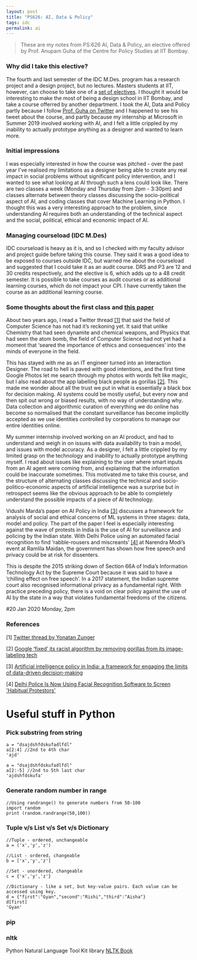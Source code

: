 ```yaml
---
layout: post
title: "PS626: AI, Data & Policy"
tags: idc
permalink: ai
---
```


>These are my notes from PS:626 AI, Data & Policy, an elective offered by Prof. Anupam Guha of the Centre for Policy Studies at IIT Bombay.

### Why did I take this elective?
The fourth and last semester of the IDC M.Des. program has a research project and a design project, but no lectures. Masters students at IIT, however, can choose to take one of a [set of electives](http://www.iitb.ac.in/newacadhome/Instituteelectivelist2019.pdf). I thought it would be interesting to make the most of being a design school in IIT Bombay, and take a course offerred by another department. I took the AI, Data and Policy partly because I follow [Prof. Guha on Twitter](https://twitter.com/anupam_guha) and I happened to see his tweet about the course, and partly because my internship at Microsoft in Summer 2019 involved working with AI, and I felt a little crippled by my inability to actually prototype anything as a designer and wanted to learn more.

### Initial impressions
I was especially interested in how the course was pitched - over the past year I've realised my limitations as a designer being able to create any real impact in social problems without significant policy intervention, and I wanted to see what looking at AI through such a lens could look like. There are two classes a week (Monday and Thursday from 2pm - 3:30pm) and classes alternate between theory classes discussing the socio-political aspect of AI, and coding classes that cover Machine Learning in Python. I thought this was a very interesting approach to the problem, since understanding AI requires both an understanding of the technical aspect and the social, political, ethical and economic impact of AI.

### Managing courseload (IDC M.Des)
IDC courseload is heavy as it is, and so I checked with my faculty advisor and project guide before taking this course. They said it was a good idea to be exposed to courses outside IDC, but warned me about the courseload and suggested that I could take it as an audit course. DRS and P3 are 12 and 30 credits respectively, and the elective is 6, which adds up to a 48 credit semester. It is possible to take courses as audit courses or as additional learning courses, which do not impact your CPI. I have currently taken the course as an additional learning course.

### Some thoughts about the first class and [this paper](https://royalsocietypublishing.org/doi/full/10.1098/rsta.2018.0087)

About two years ago, I read a Twitter thread [[1]](https://twitter.com/yonatanzunger/status/975545004205654016) that said the field of Computer Science has not had it’s reckoning yet. It said that unlike Chemistry that had seen dynamite and chemical weapons, and Physics that had seen the atom bomb, the field of Computer Science had not yet had a moment that ‘seared the importance of ethics and consequences’ into the minds of everyone in the field.

This has stayed with me as an IT engineer turned into an Interaction Designer. The road to hell is paved with good intentions, and the first time Google Photos let me search through my photos with words felt like magic, but I also read about the app labelling black people as gorillas [[2]](https://www.theverge.com/2018/1/12/16882408/google-racist-gorillas-photo-recognition-algorithm-ai). This made me wonder about all the trust we put in what is essentially a black box for decision making. AI systems could be mostly useful, but every now and then spit out wrong or biased results, with no way of understanding why. Data collection and algorithmic curation of everything we do online has become so normalised that the constant surveillance has become implicitly accepted as we use identities controlled by corporations to manage our entire identities online.

My summer internship involved working on an AI product, and had to understand and weigh in on issues with data availability to train a model, and issues with model accuracy. As a designer, I felt a little crippled by my limited grasp on the technology and inability to actually prototype anything myself. I read about issues like explaining to the user where smart inputs from an AI agent were coming from, and explaining that the information could be inaccurate sometimes. This motivated me to take this course, and the structure of alternating classes discussing the technical and socio-politico-economic aspects of artificial intelligence was a surprise but in retrospect seems like the obvious approach to be able to completely understand the possible impacts of a piece of AI technology.

Vidushi Marda’s paper on AI Policy in India [[3]](https://royalsocietypublishing.org/doi/full/10.1098/rsta.2018.0087) discusses a framework for analysis of social and ethical concerns of ML systems in three stages: data, model and policy. The part of the paper I feel is especially interesting against the wave of protests in India is the use of AI for surveillance and policing by the Indian state. With Delhi Police using an automated facial recognition to find ‘rabble-rousers and miscreants’ [[4]](https://thewire.in/government/delhi-police-is-now-using-facial-recognition-software-to-screen-habitual-protestors) at Narendra Modi’s event at Ramlila Maidan, the government has shown how free speech and privacy could be at risk for dissenters.

This is despite the 2015 striking down of Section 66A of India’s Information Technology Act by the Supreme Court because it was said to have a ‘chilling effect on free speech’. In a 2017 statement, the Indian supreme court also recognised informational privacy as a fundamental right. With practice preceding policy, there is a void on clear policy against the use of AI by the state in a way that violates fundamental freedoms of the citizens.

#20 Jan 2020
Monday, 2pm

### References

[1] [Twitter thread by Yonatan Zunger](https://twitter.com/yonatanzunger/status/975545004205654016)

[2] [Google ‘fixed’ its racist algorithm by removing gorillas from its image-labeling tech](
https://www.theverge.com/2018/1/12/16882408/google-racist-gorillas-photo-recognition-algorithm-ai)

[3] [Artificial intelligence policy in India: a framework for engaging the limits of data-driven decision-making](https://royalsocietypublishing.org/doi/full/10.1098/rsta.2018.0087)

[4] [Delhi Police Is Now Using Facial Recognition Software to Screen 'Habitual Protestors'](
https://thewire.in/government/delhi-police-is-now-using-facial-recognition-software-to-screen-habitual-protestors)



# Useful stuff in Python

### Pick substring from string
```
a = "dsajdshfdskufadlfdl"
a[2:4] //2nd to 4th char
'ajd'

a = "dsajdshfdskufadlfdl"
a[2:-5] //2nd to 5th last char
'ajdshfdskufa'
```

### Generate random number in range
```
//Using randrange() to generate numbers from 50-100
import random
print (random.randrange(50,100))
```

### Tuple v/s List v/s Set v/s Dictionary
```
//Tuple - ordered, unchangeable
a = ('x','y','z')

//List - ordered, changeable
b = ['x','y','z']

//Set - unordered, changeable
c = {'x','y','z'}

//Dictionary - like a set, but key-value pairs. Each value can be accessed using key.
d = {"first":"Gyan","second":"Rishi","third":"Aisha"}
d[first]
'Gyan'
```

### pip


### nltk
Python Natural Language Tool Kit library
[NLTK Book](https://www.nltk.org/book/)
